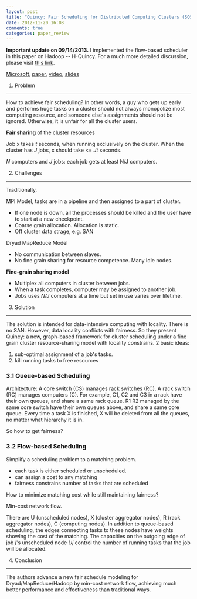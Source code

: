```yaml
---
layout: post
title: "Quincy: Fair Scheduling for Distributed Computing Clusters (SOSP '09)"
date: 2012-11-20 16:08
comments: true
categories: paper_review
---
```


**Important update on 09/14/2013.** I implemented the flow-based scheduler in this paper on Hadoop -- H-Quincy. For a much more detailed discussion, please visit [this link](http://www.puncsky.com/blog/2013/09/14/h-quincy/).

[Microsoft](http://research.microsoft.com/en-us/people/misard/), [paper](http://www.sigops.org/sosp/sosp09/papers/isard-sosp09.pdf), [video](http://www.sigops.org/sosp/sosp09/videos/19_michael_isard.mov), [slides](http://www.sigops.org/sosp/sosp09/slides/quincy/QuincyTestPage.html)

1. Problem
----

How to achieve fair scheduling? In other words, a guy who gets up early and performs huge tasks on a cluster should not always monopolize most computing resource, and someone else's assignments should not be ignored. Otherwise, it is unfair for all the cluster users.

**Fair sharing** of the cluster resources

Job x takes *t* seconds, when running exclusively on the cluster. When the cluster has *J* jobs, x should take <= *Jt* seconds.

*N* computers and *J* jobs: each job gets at least N/J computers.

2. Challenges
----

Traditionally,
<!--more-->
MPI Model, tasks are in a pipeline and then assigned to a part of cluster. 

- If one node is down, all the processes should be killed and the user have to start at a new checkpoint.
- Coarse grain allocation. Allocation is static. 
- Off cluster data strage, e.g. SAN

Dryad MapReduce Model

- No communication between slaves. 
- No fine grain sharing for resource competence. Many Idle nodes.

**Fine-grain sharing model** 

- Multiplex all computers in cluster between jobs.
- When a task completes, computer may be assigned to another job.
- Jobs uses *N/J* computers at a time but set in use varies over lifetime.

3. Solution
----

The solution is intended for data-intensive computing with locality. There is no SAN. However, data locality conflicts with fairness. So they present Quincy: a new, graph-based framework for cluster scheduling under a fine grain cluster resource-sharing model with locality constrains. 2 basic ideas:

1. sub-optimal assignment of a job's tasks.
2. kill running tasks to free resources
  
### 3.1 Queue-based Scheduling

Architecture: A core switch (CS) manages rack switches (RC). A rack switch (RC) manages computers (C). For example, C1, C2 and C3 in a rack have their own queues, and share a same rack queue. R1 R2 managed by the same core switch have their own queues above, and share a same core queue. Every time a task X is finished, X will be deleted from all the queues, no matter what hierarchy it is in.

So how to get fairness?

### 3.2 Flow-based Scheduling

Simplify a scheduling problem to a matching problem. 

- each task is either scheduled or unscheduled.
- can assign a cost to any matching
- fairness constrains number of tasks that are scheduled

How to minimize matching cost while still maintaining fairness?

Min-cost network flow.

There are U (unscheduled nodes), X (cluster aggregator nodes), R (rack aggregator nodes), C (computing nodes). In addition to queue-based scheduling, the edges connecting tasks to these nodes have weights showing the cost of the matching. The capacities on the outgoing edge of job *j*'s unscheduled node *Uj* control the number of running tasks that the job will be allocated.

4. Conclusion
----

The authors advance a new fair schedule modeling for Dryad/MapReduce/Hadoop by min-cost network flow, achieving much better performance and effectiveness than traditional ways.
